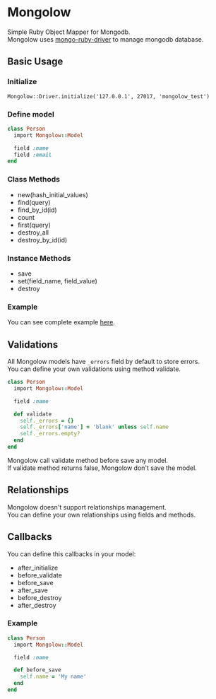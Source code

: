# Mongolow
Simple Ruby Object Mapper for Mongodb.  
Mongolow uses [mongo-ruby-driver](https://github.com/mongodb/mongo-ruby-driver) to manage mongodb database.

## Basic Usage

### Initialize

    Mongolow::Driver.initialize('127.0.0.1', 27017, 'mongolow_test')

### Define model

```ruby
class Person
  import Mongolow::Model

  field :name
  field :email
end
```

### Class Methods

* new(hash_initial_values)
* find(query)
* find_by_id(id)
* count
* first(query)
* destroy_all
* destroy_by_id(id)

### Instance Methods

* save
* set(field_name, field_value)
* destroy

### Example

You can see complete example [here](https://github.com/rjurado01/mongolow/blob/master/spec/example_spec.rb).

## Validations

All Mongolow models have `_errors` field by default to store errors.  
You can define your own validations using method validate.

```ruby
class Person
  import Mongolow::Model

  field :name

  def validate
    self._errors = {}
    self._errors['name'] = 'blank' unless self.name
    self._errors.empty?
  end
end
```

Mongolow call validate method before save any model.  
If validate method returns false, Mongolow don't save the model.

## Relationships

Mongolow doesn't support relationships management.  
You can define your own relationships using fields and methods.

## Callbacks

You can define this callbacks in your model:

* after_initialize
* before_validate
* before_save
* after_save
* before_destroy
* after_destroy

### Example

```ruby
class Person
  import Mongolow::Model

  field :name

  def before_save
    self.name = 'My name'
  end
end
```
